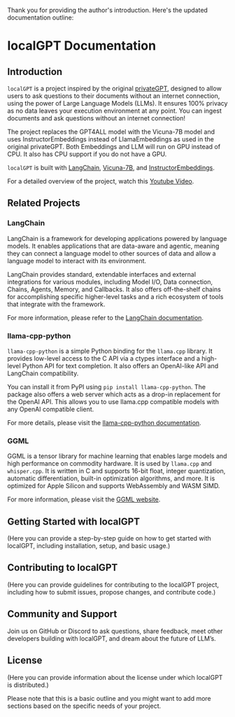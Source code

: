 Thank you for providing the author's introduction. Here's the updated documentation outline:

# localGPT Documentation

## Introduction

`localGPT` is a project inspired by the original [privateGPT](https://github.com/imartinez/privateGPT), designed to
allow users to ask questions to their documents without an internet connection, using the power of Large Language Models
(LLMs). It ensures 100% privacy as no data leaves your execution environment at any point. You can ingest documents and
ask questions without an internet connection!

The project replaces the GPT4ALL model with the Vicuna-7B model and uses InstructorEmbeddings instead of LlamaEmbeddings
as used in the original privateGPT. Both Embeddings and LLM will run on GPU instead of CPU. It also has CPU support if
you do not have a GPU.

`localGPT` is built with [LangChain](https://github.com/hwchase17/langchain),
[Vicuna-7B](https://huggingface.co/TheBloke/vicuna-7B-1.1-HF), and
[InstructorEmbeddings](https://instructor-embedding.github.io/).

For a detailed overview of the project, watch this [Youtube Video](https://youtu.be/MlyoObdIHyo).

## Related Projects

### LangChain

LangChain is a framework for developing applications powered by language models. It enables applications that are
data-aware and agentic, meaning they can connect a language model to other sources of data and allow a language model to
interact with its environment.

LangChain provides standard, extendable interfaces and external integrations for various modules, including Model I/O,
Data connection, Chains, Agents, Memory, and Callbacks. It also offers off-the-shelf chains for accomplishing specific
higher-level tasks and a rich ecosystem of tools that integrate with the framework.

For more information, please refer to the
[LangChain documentation](https://python.langchain.com/docs/get_started/introduction.html).

### llama-cpp-python

`llama-cpp-python` is a simple Python binding for the `llama.cpp` library. It provides low-level access to the C API via
a ctypes interface and a high-level Python API for text completion. It also offers an OpenAI-like API and LangChain
compatibility.

You can install it from PyPI using `pip install llama-cpp-python`. The package also offers a web server which acts as a
drop-in replacement for the OpenAI API. This allows you to use llama.cpp compatible models with any OpenAI compatible
client.

For more details, please visit the [llama-cpp-python documentation](https://llama-cpp-python.readthedocs.io/en/latest/).

### GGML

GGML is a tensor library for machine learning that enables large models and high performance on commodity hardware. It
is used by `llama.cpp` and `whisper.cpp`. It is written in C and supports 16-bit float, integer quantization, automatic
differentiation, built-in optimization algorithms, and more. It is optimized for Apple Silicon and supports WebAssembly
and WASM SIMD.

For more information, please visit the [GGML website](https://ggml.ai/).

## Getting Started with localGPT

(Here you can provide a step-by-step guide on how to get started with localGPT, including installation, setup, and basic
usage.)

## Contributing to localGPT

(Here you can provide guidelines for contributing to the localGPT project, including how to submit issues, propose
changes, and contribute code.)

## Community and Support

Join us on GitHub or Discord to ask questions, share feedback, meet other developers building with localGPT, and dream
about the future of LLM’s.

## License

(Here you can provide information about the license under which localGPT is distributed.)

Please note that this is a basic outline and you might want to add more sections based on the specific needs of your
project.
